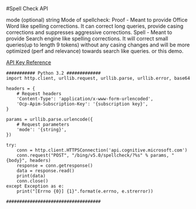 #Spell Check API 

mode (optional) string Mode of spellcheck:
Proof - Meant to provide Office Word like spelling corrections. It can correct long queries, provide casing corrections and suppresses aggressive corrections.
Spell - Meant to provide Search engine like spelling corrections. It will correct small queries(up to length 9 tokens) without any casing changes and will be more optimized (perf and relevance) towards search like queries.
or this demo.

[API Key Reference](https://dev.cognitive.microsoft.com/docs/services/56e73033cf5ff80c2008c679/operations/56e73036cf5ff81048ee6727)

~~~~
########### Python 3.2 #############
import http.client, urllib.request, urllib.parse, urllib.error, base64

headers = {
    # Request headers
    'Content-Type': 'application/x-www-form-urlencoded',
    'Ocp-Apim-Subscription-Key': '{subscription key}',
}

params = urllib.parse.urlencode({
    # Request parameters
    'mode': '{string}',
})

try:
    conn = http.client.HTTPSConnection('api.cognitive.microsoft.com')
    conn.request("POST", "/bing/v5.0/spellcheck/?%s" % params, "{body}", headers)
    response = conn.getresponse()
    data = response.read()
    print(data)
    conn.close()
except Exception as e:
    print("[Errno {0}] {1}".format(e.errno, e.strerror))

####################################
~~~~